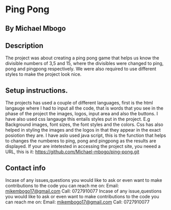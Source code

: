 # Ping Pong
 ## By Michael Mbogo 	
 ## Description
 The project was about creating a ping pong game that helps us know the divisible numbers of 3,5 and 15, where the divisibles were changed to ping, pong and pingpong respectively.
 We were also required to use different styles to make the project look nice.

 ## Setup instructions.	 
The projects has used a couple of different languages, first is the html langauge where I had to input all the code, that is words that you see in the phase of the project the images, logos, input area and also the buttons. I have also used css langauge this entails styles put in the project. E.g Background images, font sizes, the font styles and the colors. Css has also helped in styling the images and the logos in that they appear in the exact posiotion they are. I have aslo used java script, this is the function that helps to changes the numberes to ping, pong and pingpong as the results are displayed.
If your are intetested in accessing the project site, you neeed a URL, this is it: https://github.com/Michael-mbogo/ping-pong.git
 ## Contact info 	 
 Incase of any issues,questions you would like to ask or even want to make contributions to the code you can reach me on: Email: mikembogo17@gmail.com Call: 0727910077	 Incase of any issue,questions you would like to ask or even want to make contributions to the code you can reach me on: Email: mikembogo17@gmail.com Call: 0727910077
